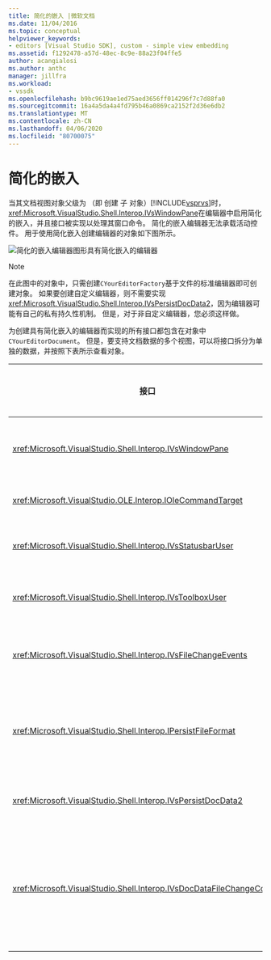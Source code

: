 ```yaml
---
title: 简化的嵌入 |微软文档
ms.date: 11/04/2016
ms.topic: conceptual
helpviewer_keywords:
- editors [Visual Studio SDK], custom - simple view embedding
ms.assetid: f1292478-a57d-48ec-8c9e-88a23f04ffe5
author: acangialosi
ms.author: anthc
manager: jillfra
ms.workload:
- vssdk
ms.openlocfilehash: b9bc9619ae1ed75aed3656ff014296f7c7d88fa0
ms.sourcegitcommit: 16a4a5da4a4fd795b46a0869ca2152f2d36e6db2
ms.translationtype: MT
ms.contentlocale: zh-CN
ms.lasthandoff: 04/06/2020
ms.locfileid: "80700075"
---
```

# <a name="simplified-embedding"></a>简化的嵌入
当其文档视图对象父级为 （即 创建 子 对象）[!INCLUDE[vsprvs](../code-quality/includes/vsprvs_md.md)]时，<xref:Microsoft.VisualStudio.Shell.Interop.IVsWindowPane>在编辑器中启用简化的嵌入，并且接口被实现以处理其窗口命令。 简化的嵌入编辑器无法承载活动控件。 用于使用简化嵌入创建编辑器的对象如下图所示。

 ![简化的嵌入编辑器图形](../extensibility/media/vssimplifiedembeddingeditor.gif "vs 简化的嵌入编辑器")具有简化嵌入的编辑器

> [!NOTE]
> 在此图中的对象中，只需创建`CYourEditorFactory`基于文件的标准编辑器即可创建对象。 如果要创建自定义编辑器，则不需要实现<xref:Microsoft.VisualStudio.Shell.Interop.IVsPersistDocData2>，因为编辑器可能有自己的私有持久性机制。 但是，对于非自定义编辑器，您必须这样做。

 为创建具有简化嵌入的编辑器而实现的所有接口都包含在对象中`CYourEditorDocument`。 但是，要支持文档数据的多个视图，可以将接口拆分为单独的数据，并按照下表所示查看对象。

|接口|接口位置|使用|
|---------------|---------------------------|---------|
|<xref:Microsoft.VisualStudio.Shell.Interop.IVsWindowPane>|视图|提供与父窗口的连接。|
|<xref:Microsoft.VisualStudio.OLE.Interop.IOleCommandTarget>|视图|处理命令。|
|<xref:Microsoft.VisualStudio.Shell.Interop.IVsStatusbarUser>|视图|启用状态栏更新。|
|<xref:Microsoft.VisualStudio.Shell.Interop.IVsToolboxUser>|视图|启用**工具箱**项目。|
|<xref:Microsoft.VisualStudio.Shell.Interop.IVsFileChangeEvents>|数据|文件更改时发送通知。|
|<xref:Microsoft.VisualStudio.Shell.Interop.IPersistFileFormat>|数据|为文件类型启用"保存为"功能。|
|<xref:Microsoft.VisualStudio.Shell.Interop.IVsPersistDocData2>|数据|实现文档持久性。|
|<xref:Microsoft.VisualStudio.Shell.Interop.IVsDocDataFileChangeControl>|数据|允许抑制文件更改事件，如重新加载触发。|
